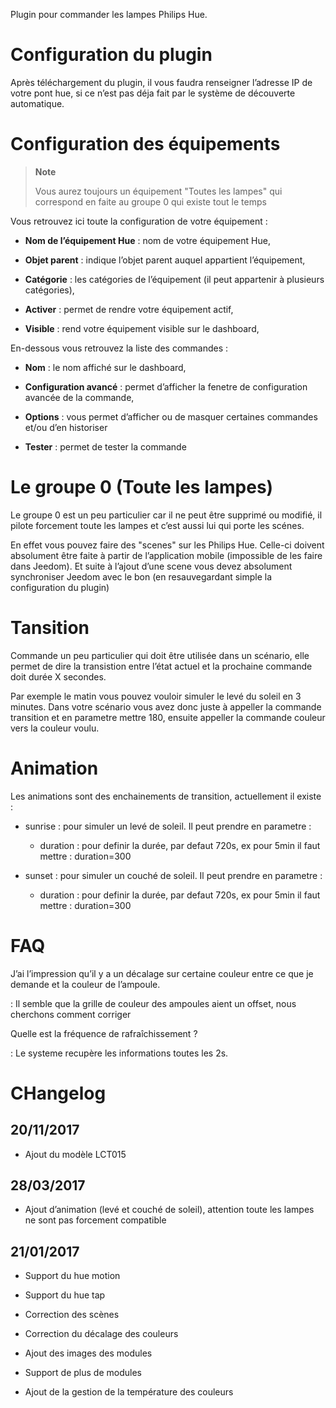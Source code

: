 Plugin pour commander les lampes Philips Hue.

Configuration du plugin 
=======================

Après téléchargement du plugin, il vous faudra renseigner l’adresse IP
de votre pont hue, si ce n’est pas déja fait par le système de
découverte automatique.

Configuration des équipements 
=============================

> **Note**
>
> Vous aurez toujours un équipement "Toutes les lampes" qui correspond
> en faite au groupe 0 qui existe tout le temps

Vous retrouvez ici toute la configuration de votre équipement :

-   **Nom de l’équipement Hue** : nom de votre équipement Hue,

-   **Objet parent** : indique l’objet parent auquel appartient
    l’équipement,

-   **Catégorie** : les catégories de l’équipement (il peut appartenir à
    plusieurs catégories),

-   **Activer** : permet de rendre votre équipement actif,

-   **Visible** : rend votre équipement visible sur le dashboard,

En-dessous vous retrouvez la liste des commandes :

-   **Nom** : le nom affiché sur le dashboard,

-   **Configuration avancé** : permet d’afficher la fenetre de
    configuration avancée de la commande,

-   **Options** : vous permet d’afficher ou de masquer certaines
    commandes et/ou d’en historiser

-   **Tester** : permet de tester la commande

Le groupe 0 (Toute les lampes) 
==============================

Le groupe 0 est un peu particulier car il ne peut être supprimé ou
modifié, il pilote forcement toute les lampes et c’est aussi lui qui
porte les scénes.

En effet vous pouvez faire des "scenes" sur les Philips Hue. Celle-ci
doivent absolument être faite à partir de l’application mobile
(impossible de les faire dans Jeedom). Et suite à l’ajout d’une scene
vous devez absolument synchroniser Jeedom avec le bon (en resauvegardant
simple la configuration du plugin)

Tansition 
=========

Commande un peu particulier qui doit être utilisée dans un scénario,
elle permet de dire la transistion entre l’état actuel et la prochaine
commande doit durée X secondes.

Par exemple le matin vous pouvez vouloir simuler le levé du soleil en 3
minutes. Dans votre scénario vous avez donc juste à appeller la commande
transition et en parametre mettre 180, ensuite appeller la commande
couleur vers la couleur voulu.

Animation 
=========

Les animations sont des enchainements de transition, actuellement il
existe :

-   sunrise : pour simuler un levé de soleil. Il peut prendre en
    parametre :

    -   duration : pour definir la durée, par defaut 720s, ex pour 5min
        il faut mettre : duration=300

-   sunset : pour simuler un couché de soleil. Il peut prendre en
    parametre :

    -   duration : pour definir la durée, par defaut 720s, ex pour 5min
        il faut mettre : duration=300

FAQ 
===

J’ai l’impression qu’il y a un décalage sur certaine couleur entre ce que je demande et la couleur de l’ampoule.

:   Il semble que la grille de couleur des ampoules aient un offset,
    nous cherchons comment corriger

<!-- -->

Quelle est la fréquence de rafraîchissement ?

:   Le systeme recupère les informations toutes les 2s.

CHangelog 
=========

20/11/2017 
----------

-   Ajout du modèle LCT015

28/03/2017 
----------

-   Ajout d’animation (levé et couché de soleil), attention toute les
    lampes ne sont pas forcement compatible

21/01/2017 
----------

-   Support du hue motion

-   Support du hue tap

-   Correction des scènes

-   Correction du décalage des couleurs

-   Ajout des images des modules

-   Support de plus de modules

-   Ajout de la gestion de la température des couleurs


